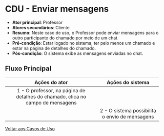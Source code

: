 # CDU - Enviar mensagens

-   **Ator principal**: Professor
-   **Atores secundários**: Cliente
-   **Resumo**: Neste caso de uso, o Professor pode enviar mensagens para o outro participante do chamado por meio de um chat.
-   **Pré-condição**: Estar logado no sistema, ter pelo menos um chamado e estar na página de detalhes do chamado.
-   **Pós-condição**: O sistema exibe as mensagens enviadas no chat.

## Fluxo Principal

|                                 Ações do ator                                  |                Ações do sistema                |
| :----------------------------------------------------------------------------: | :--------------------------------------------: |
| 1 - O professor, na página de detalhes do chamado, clica no campo de mensagens |                                                |
|                                                                                | 2 - O sistema possibilita o envio de mensagens |

[Voltar aos Casos de Uso](../cdu.md)

